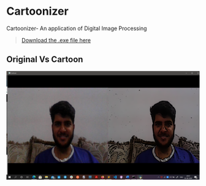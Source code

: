 # Cartoonizer
Cartoonizer- An application of Digital Image Processing

>[Download the .exe file here](https://drive.google.com/file/d/1m2fUPsGSyzCnyDBplukL1BvaBB0hbk6H/view?usp=sharing)

## Original Vs Cartoon
![ORIGINAL AND CARTOON]( img_2.png "Image")
